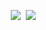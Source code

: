 <p align = "center">
  <img src = "https://github-readme-stats.vercel.app/api?username=1272171893&count_private=true&show_icons=true&theme=tokyonight&line_height=27">
  <img src = "https://github-readme-stats.vercel.app/api/top-langs/?username=1272171893&theme=tokyonight">
</p>

